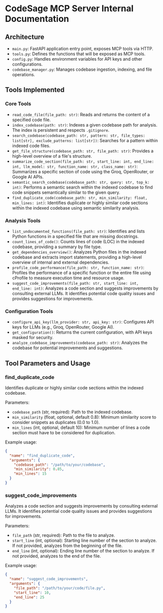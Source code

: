 # CodeSage MCP Server Internal Documentation

## Architecture
- `main.py`: FastAPI application entry point, exposes MCP tools via HTTP.
- `tools.py`: Defines the functions that will be exposed as MCP tools.
- `config.py`: Handles environment variables for API keys and other configurations.
- `codebase_manager.py`: Manages codebase ingestion, indexing, and file operations.

## Tools Implemented

### Core Tools
- `read_code_file(file_path: str)`: Reads and returns the content of a specified code file.
- `index_codebase(path: str)`: Indexes a given codebase path for analysis. The index is persistent and respects `.gitignore`.
- `search_codebase(codebase_path: str, pattern: str, file_types: list[str], exclude_patterns: list[str])`: Searches for a pattern within indexed code files.
- `get_file_structure(codebase_path: str, file_path: str)`: Provides a high-level overview of a file's structure.
- `summarize_code_section(file_path: str, start_line: int, end_line: int, llm_model: str, function_name: str, class_name: str)`: Summarizes a specific section of code using the Groq, OpenRouter, or Google AI APIs.
- `semantic_search_codebase(codebase_path: str, query: str, top_k: int)`: Performs a semantic search within the indexed codebase to find code snippets semantically similar to the given query.
- `find_duplicate_code(codebase_path: str, min_similarity: float, min_lines: int)`: Identifies duplicate or highly similar code sections within the indexed codebase using semantic similarity analysis.

### Analysis Tools
- `list_undocumented_functions(file_path: str)`: Identifies and lists Python functions in a specified file that are missing docstrings.
- `count_lines_of_code()`: Counts lines of code (LOC) in the indexed codebase, providing a summary by file type.
- `get_dependencies_overview()`: Analyzes Python files in the indexed codebase and extracts import statements, providing a high-level overview of internal and external dependencies.
- `profile_code_performance(file_path: str, function_name: str)`: Profiles the performance of a specific function or the entire file using cProfile to measure execution time and resource usage.
- `suggest_code_improvements(file_path: str, start_line: int, end_line: int)`: Analyzes a code section and suggests improvements by consulting external LLMs. It identifies potential code quality issues and provides suggestions for improvements.

### Configuration Tools
- `configure_api_key(llm_provider: str, api_key: str)`: Configures API keys for LLMs (e.g., Groq, OpenRouter, Google AI).
- `get_configuration()`: Returns the current configuration, with API keys masked for security.
- `analyze_codebase_improvements(codebase_path: str)`: Analyzes the codebase for potential improvements and suggestions.

## Tool Parameters and Usage

### find_duplicate_code
Identifies duplicate or highly similar code sections within the indexed codebase.

Parameters:
- `codebase_path` (str, required): Path to the indexed codebase.
- `min_similarity` (float, optional, default 0.8): Minimum similarity score to consider snippets as duplicates (0.0 to 1.0).
- `min_lines` (int, optional, default 10): Minimum number of lines a code section must have to be considered for duplication.

Example usage:
```json
{
  "name": "find_duplicate_code",
  "arguments": {
    "codebase_path": "/path/to/your/codebase",
    "min_similarity": 0.85,
    "min_lines": 15
  }
}
```

### suggest_code_improvements

Analyzes a code section and suggests improvements by consulting external LLMs. It identifies potential code quality issues and provides suggestions for improvements.

Parameters:
- `file_path` (str, required): Path to the file to analyze.
- `start_line` (int, optional): Starting line number of the section to analyze. If not provided, analyzes from the beginning of the file.
- `end_line` (int, optional): Ending line number of the section to analyze. If not provided, analyzes to the end of the file.

Example usage:
```json
{
  "name": "suggest_code_improvements",
  "arguments": {
    "file_path": "/path/to/your/code/file.py",
    "start_line": 10,
    "end_line": 25
  }
}
```